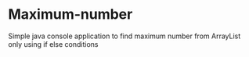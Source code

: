 # Maximum-number
Simple java console application to find maximum number from ArrayList only using if else conditions
